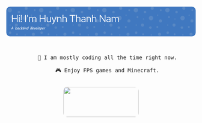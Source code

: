 ![Header](./assets/header.png)

[comment]: <> (- I'm a dedicated back-end developer, though I can also work with front-end  )
  
[comment]: <> (- Frontend: I have experience using **ReactJS, Android Java**.  )
  
[comment]: <> (- Backend: I am capable of creating **APIs, Websocket, WebRTC** mostly with **NodeJS framework ExpressJS**. I'm currently learning microservice system using **Docker, Kuberneters, Prometheus with Grafana, gRPC, Apache Kafka and Hashicorp Consul**.  )
  
[comment]: <> (- Database: **SQL, NoSql** which are **MySQL, PostgreSQL, MongoDB**.  )

<div align="center">
<br/>
<pre>
    📖 I am mostly coding all the time right now.<br/>
    🎮 Enjoy FPS games and Minecraft.<br/>
</pre>
<img src="https://media1.tenor.com/m/tHCECHs0aRUAAAAC/dancing-cat-dance.gif" height="80" width="200" style="border-radius: 10px;" />
</div>

